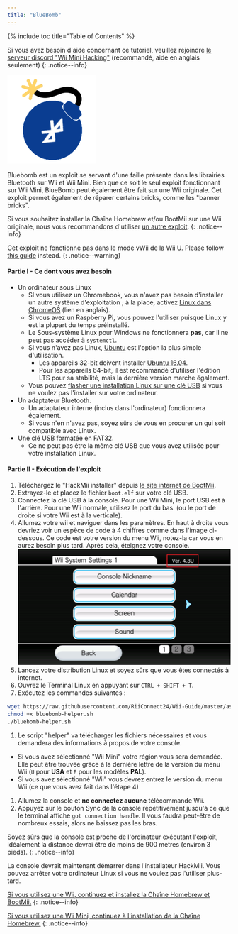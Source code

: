 ```yaml
---
title: "BlueBomb"
---
```


{% include toc title="Table of Contents" %}

Si vous avez besoin d'aide concernant ce tutoriel, veuillez rejoindre [le serveur discord "Wii Mini Hacking"](https://discord.gg/6ryxnkS) (recommandé, aide en anglais seulement)
{: .notice--info}

![BlueBomb](/images/bluebomb.png)

Bluebomb est un exploit se servant d'une faille présente dans les librairies Bluetooth sur Wii et Wii Mini. Bien que ce soit le seul exploit fonctionnant sur Wii Mini, BlueBomb peut également être fait sur une Wii originale. Cet exploit permet également de réparer certains bricks, comme les "banner bricks".

Si vous souhaitez installer la Chaîne Homebrew et/ou BootMii sur une Wii originale, nous vous recommandons d'utiliser [un autre exploit](/get-started).
{: .notice--info}

Cet exploit ne fonctionne pas dans le mode vWii de la Wii U. Please follow [this guide](https://wiiuguide.xyz/#/vwii-modding) instead.
{: .notice--warning}

#### Partie I - Ce dont vous avez besoin
- Un ordinateur sous Linux
  - SI vous utilisez un Chromebook, vous n'avez pas besoin d'installer un autre système d'exploitation ; à la place, activez [Linux dans ChromeOS](https://support.google.com/chromebook/answer/9145439?hl=en) (lien en anglais).
  - Si vous avez un Raspberry Pi, vous pouvez l'utiliser puisque Linux y est la plupart du temps préinstallé.
  - Le Sous-système Linux pour Windows ne fonctionnera **pas**, car il ne peut pas accéder à `systemctl`.
  - SI vous n'avez pas Linux, [Ubuntu](https://ubuntu.com/download/desktop) est l'option la plus simple d'utilisation.
    - Les appareils 32-bit doivent installer [Ubuntu 16.04](http://releases.ubuntu.com/16.04/).
    - Pour les appareils 64-bit, il est recommandé d'utiliser l'édition LTS pour sa stabilité, mais la dernière version marche également.
  - Vous pouvez [flasher une installation Linux sur une clé USB](https://ubuntu.com/tutorials/tutorial-create-a-usb-stick-on-windows#1-overview) si vous ne voulez pas l'installer sur votre ordinateur.
- Un adaptateur Bluetooth.
  - Un adaptateur interne (inclus dans l'ordinateur) fonctionnera également.
  - Si vous n'en n'avez pas, soyez sûrs de vous en procurer un qui soit compatible avec Linux.
- Une clé USB formatée en FAT32.
  - Ce ne peut pas être la même clé USB que vous avez utilisée pour votre installation Linux.

#### Partie II - Exécution de l'exploit
1. Téléchargez le "HackMii installer" depuis [le site internet de BootMii](https://bootmii.org/download/).
1. Extrayez-le et placez le fichier `boot.elf` sur votre clé USB.
1. Connectez la clé USB à la console. Pour une Wii Mini, le port USB est à l'arrière. Pour une Wii normale, utilisez le port du bas. (ou le port de droite si votre Wii est à la verticale).
1. Allumez votre wii et naviguer dans les paramètres. En haut à droite vous devriez voir un espèce de code à 4 chiffres comme dans l'image ci-dessous. Ce code est votre version du menu Wii, notez-la car vous en aurez besoin plus tard. Après cela, éteignez votre console. ![MenuVersionSystème](/images/Wii/SystemMenuVersion.png)
1. Lancez votre distribution Linux et soyez sûrs que vous êtes connectés à internet.
1. Ouvrez le Terminal Linux en appuyant sur `CTRL + SHIFT + T`.
1. Exécutez les commandes suivantes :
```bash
wget https://raw.githubusercontent.com/RiiConnect24/Wii-Guide/master/assets/files/bluebomb-helper.sh
chmod +x bluebomb-helper.sh
./bluebomb-helper.sh
```
1. Le script "helper" va télécharger les fichiers nécessaires et vous demandera des informations à propos de votre console.
  - Si vous avez sélectionné "Wii Mini" votre région vous sera demandée. Elle peut être trouvée grâce à la dernière lettre de la version du menu Wii (`U` pour **USA** et `E` pour les modèles **PAL**).
  - Si vous avez sélectionné "Wii" vous devrez entrez le version du menu Wii (ce que vous avez fait dans l'étape 4)
1. Allumez la console et **ne connectez aucune** télécommande Wii.
1. Appuyez sur le bouton Sync de la console répétitivement jusqu'à ce que le terminal affiche `got connection handle`. Il vous faudra peut-être de nombreux essais, alors ne baissez pas les bras.

Soyez sûrs que la console est proche de l'ordinateur exécutant l'exploit, idéalement la distance devrai être de moins de 900 mètres (environ 3 pieds).
{: .notice--info}

La console devrait maintenant démarrer dans l'installateur HackMii. Vous pouvez arrêter votre ordinateur Linux si vous ne voulez pas l'utiliser plus-tard.

[Si vous utilisez une Wii, continuez et installez la Chaîne Homebrew et BootMii.](hbc)
{: .notice--info}

[Si vous utilisez une Wii Mini, continuez à l'installation de la Chaîne Homebrew.](hbc-mini)
{: .notice--info}
